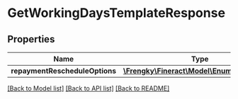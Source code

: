 # GetWorkingDaysTemplateResponse

## Properties
Name | Type | Description | Notes
------------ | ------------- | ------------- | -------------
**repaymentRescheduleOptions** | [**\Frengky\Fineract\Model\EnumOptionData[]**](EnumOptionData.md) |  | [optional] 

[[Back to Model list]](../../README.md#documentation-for-models) [[Back to API list]](../../README.md#documentation-for-api-endpoints) [[Back to README]](../../README.md)


